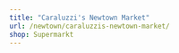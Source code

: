 ```yaml
---
title: "Caraluzzi's Newtown Market"
url: /newtown/caraluzzis-newtown-market/
shop: Supermarkt
---
```

